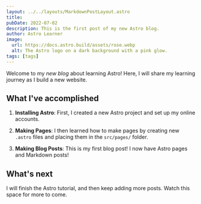 ```yaml
---
layout: ../../layouts/MarkdownPostLayout.astro
title:
pubDate: 2022-07-02
description: This is the first post of my new Astro blog.
author: Astro Learner
image:
  url: https://docs.astro.build/assets/rose.webp
  alt: The Astro logo on a dark background with a pink glow.
tags: [tags]
---
```



Welcome to my _new blog_ about learning Astro! Here, I will share my learning journey as I build a new website.

## What I've accomplished

1. **Installing Astro**: First, I created a new Astro project and set up my online accounts.

2. **Making Pages**: I then learned how to make pages by creating new `.astro` files and placing them in the `src/pages/` folder.

3. **Making Blog Posts**: This is my first blog post! I now have Astro pages and Markdown posts!

## What's next

I will finish the Astro tutorial, and then keep adding more posts. Watch this space for more to come.
